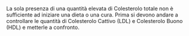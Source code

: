 La sola presenza di una quantità elevata di Colesterolo totale non è sufficiente ad iniziare una dieta o una cura. Prima si devono andare a
controllare le quantità di Colesterolo Cattivo (LDL) e Colesterolo Buono (HDL) e metterle a confronto.
